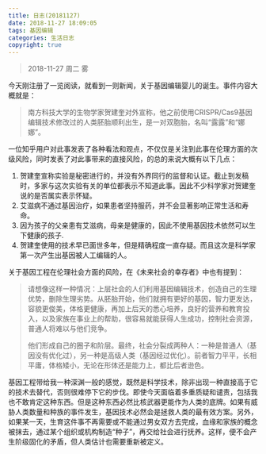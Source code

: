 ```yaml
---
title: 日志(20181127)
date: 2018-11-27 18:09:05
tags: 基因编辑
categories: 生活日志
copyright: true
---
```


> 2018-11-27              周二             雾

<!-- more -->

今天刚注册了一览阅读，就看到一则新闻，关于基因编辑婴儿的诞生。事件内容大概就是：

> 南方科技大学的生物学家贺建奎对外宣称，他之前使用CRISPR/Cas9基因编辑技术修改过的人类胚胎顺利出生，是一对双胞胎，名叫“露露”和“娜娜”。

一位知乎用户对此事发表了各种看法和观点，不仅仅是关注到此事在伦理方面的次级风险，同时发表了对此事带来的直接风险，的总的来说大概有以下几点：

1. 贺建奎宣称实验是秘密进行的，并没有外界同行的监督和认证。截止到发稿时，多家与这次实验有关的单位都表示不知道此事。因此不少科学家对贺建奎说的是否属实表示怀疑。
2. 艾滋病不通过基因治疗，如果患者坚持服药，并不会显著影响正常生活和寿命。
3. 因为孩子的父亲患有艾滋病，母亲是健康的，因此不使用基因技术依然可以生下健康的孩子.
4. 贺建奎使用的技术早已面世多年，但是精确程度一直存疑。而且这次是科学家第一次产生出基因被人工编辑的人。

关于基因工程在伦理社会方面的风险，在《未来社会的幸存者》中也有提到：

> 请想像这样一种情况：上层社会的人们利用基因编辑技术，创造自己的生理优势，删除生理劣势。从胚胎开始，他们就拥有更好的基因，智力更发达，容貌更俊美，体格更健康，再加上后天的悉心培养，良好的营养和教育投入，以及家族在事业上的帮助，很容易就能获得人生成功，控制社会资源，普通人将难以与他们竞争。
>
> 他们形成自己的圈子和阶层。最终，社会分裂成两种人：一种是普通人（基因没有优化过），另一种是高级人类（基因经过优化）。前者智力平平，长相平庸，体格矮小，无论在形体还是能力上，都比后者逊色。

基因工程带给我一种深渊一般的感觉，既然是科学技术，除非出现一种直接高于它的技术去替代，否则很难停下它的步伐。即使今天面临着多重质疑和谴责，包括我也不敢肯定这种东西。但是这种东西必然比核武器更能作为人类的底牌。如果有威胁人类数量和种族的事件发生，基因技术必然会是拯救人类的最有效方案。另外，如果某一天，生育这件事不再需要或不能通过男女双方去完成，血缘和家族的概念被抹去，通过某个组织或机构制造“种子”，再交给社会进行抚养。这样，便不会产生阶级固化的矛盾，但人类估计也需要重新被定义。
